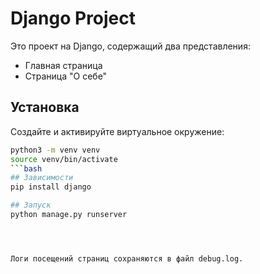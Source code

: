# Django Project

Это проект на Django, содержащий два представления:
- Главная страница
- Страница "О себе"

## Установка

Создайте и активируйте виртуальное окружение:
   ```bash
   python3 -m venv venv
   source venv/bin/activate
   ```bash
## Зависимости
pip install django

## Запуск
python manage.py runserver



 
Логи посещений страниц сохраняются в файл debug.log.

